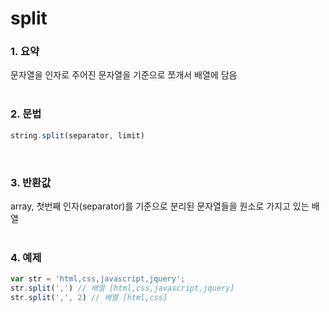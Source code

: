 # split
### 1. 요약
문자열을 인자로 주어진 문자열을 기준으로 쪼개서 배열에 담음
<br /><br />

### 2. 문법
```javascript
string.split(separator, limit)
```
<br />

### 3. 반환값
array, 첫번째 인자(separator)를 기준으로 분리된 문자열들을 원소로 가지고 있는 배열
<br /><br />

### 4. 예제
```javascript
var str = 'html,css,javascript,jquery';
str.split(',') // 배열 [html,css,javascript,jquery]
str.split(',', 2) // 배열 [html,css]
```
